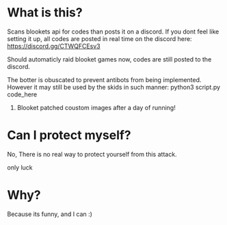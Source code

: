 
# What is this?

Scans blookets api for codes than posts it on a discord.
If you dont feel like setting it up, all codes are posted in real time on the discord here: https://discord.gg/CTWQFCEsv3

Should automaticly raid blooket games now, codes are still posted to the discord.

The botter is obuscated to prevent antibots from being implemented. However it may still be used by the skids in such manner: python3 script.py code_here

1. Blooket patched coustom images after a day of running!
   
# Can I protect myself?

No, There is no real way to protect yourself from this attack.

only luck

# Why?

Because its funny, and I can :)

